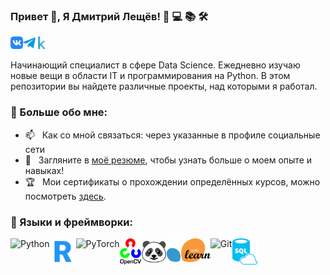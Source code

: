 ### Привет 👋, Я Дмитрий Лещёв! 🚀 💻 📚 🛠️
<a href='https://vk.com/parisdrill'><img align='left' alt="linkedin" src="assets/vk.png" height='20px'/></a>

<a href='https://t.me/leshiov_dmitriy'><img align='left' alt="twitter" src="assets/telegram.png" height='20px'/></a>

<a href='https://www.kaggle.com/dima123s'><img alt="kaggle" src="assets/kaggle.svg" height='20px'/></a>


Начинающий специалист в сфере Data Science. Ежедневно изучаю новые вещи в области IT и программирования на Python. В этом репозитории вы найдете различные проекты, над которыми я работал.
<br/>

### 🧐 Больше обо мне:
- 📫 &nbsp; Как со мной связаться: через указанные в профиле социальные сети 
- 📝 &nbsp; Загляните в [моё резюме](https://drive.google.com/file/d/1TahvvltUQeMfttDeAuF-nOx2sZzDtkIT/view?usp=drive_link), чтобы узнать больше о моем опыте и навыках!
- 🏆 &nbsp; Мои сертификаты о прохождении определённых курсов, можно посмотреть [здесь](https://drive.google.com/drive/folders/1AhywDiQG2vXXxXHrqK2cUYxT-a8-5zxu?usp=drive_link).

### 🔨 Языки и фреймворки:
<a href="https://www.python.org" target="_blank"><img align="left" alt="Python" height="42px" src="https://raw.githubusercontent.com/rahul-jha98/github_readme_icons/main/language_and_tools/square/python/python.svg"></a>
<a href="https://www.r-project.org/" target="_blank"><img align="left" alt="R" height="42px" src="https://github.com/Lapamore/lapamore/blob/main/assets/r.png"></a>
<a href="https://pytorch.org/" target="_blank"> <img align="left" src="https://raw.githubusercontent.com/rahul-jha98/github_readme_icons/main/language_and_tools/square/pytorch/pytorch.svg" alt="PyTorch" height="42px"/> </a> 
<a href="https://opencv.org/" target="_blank"> <img align="left" src="https://github.com/Lapamore/lapamore/blob/main/assets/cv.png" alt="OpenCV" height="42px"/> </a> 
<a href="https://pandas.pydata.org/" target="_blank"> <img align="left" src="https://github.com/Lapamore/lapamore/blob/main/assets/panda.svg" alt="Pandas" height="41px"/> </a> 
<a href="https://scikit-learn.org/" target="_blank"><img align="left" alt="scikit-learn" height="38px" src="https://github.com/Lapamore/lapamore/blob/main/assets/sk.svg"></a>
<a href="https://git-scm.com/" target="_blank"> <img src="https://raw.githubusercontent.com/rahul-jha98/github_readme_icons/main/language_and_tools/square/git-scm/git-scm.svg" align="left" alt="Git" height="42px"/> </a>
<a href="https://www.w3schools.com/sql/" target="_blank"> <img src="https://github.com/Lapamore/lapamore/blob/main/assets/sql.svg" align="left" alt="SQL" height="42px"/> </a>
